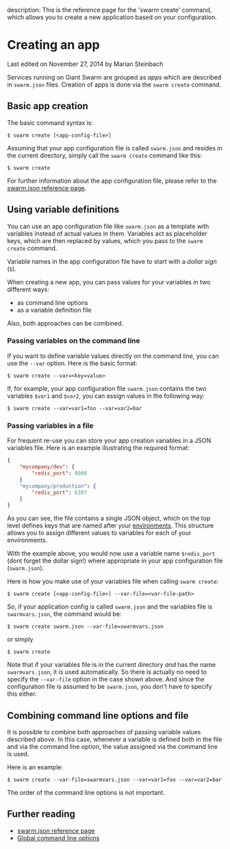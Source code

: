 description: This is the reference page for the 'swarm create' command, which allows you to create a new application based on your configuration.

# Creating an app

<p class="lastmod">Last edited on November 27, 2014 by Marian Steinbach</p>

Services running on Giant Swarm are grouped as *apps* which are described in `swarm.json` files. Creation of apps is done via the `swarm create` command.

## Basic app creation

The basic command syntax is:

    $ swarm create [<app-config-file>]

Assuming that your app configuration file is called `swarm.json` and resides in the current directory, simply call the `swarm create` command like this:

    $ swarm create

For further information about the app configuration file, please refer to the [swarm.json reference page](../swarm-json/).

<!-- TODO: Explain what this actually does in the background or alternatively link to the architecture overview article which explains this in more detail. -->

## Using variable definitions

You can use an app configuration file like `swarm.json` as a template with variables instead of actual values in them. Variables act as placeholder keys, which are then replaced by values, which you pass to the `swarm create` command.

Variable names in the app configuration file have to start with a *dollar sign* (`$`).

When creating a new app, you can pass values for your variables in two different ways:

 * as command line options
 * as a variable definition file

Also, both approaches can be combined.

### Passing variables on the command line

If you want to define variable values directly on the command line, you can use the `--var` option. Here is the basic format:

    $ swarm create --var=<key=value>

If, for example, your app configuration file `swarm.json` contains the two variables `$var1` and `$var2`, you can assign values in the following way:

    $ swarm create --var=var1=foo --var=var2=bar

### Passing variables in a file

For frequent re-use you can store your app creation variables in a JSON variables file. Here is an example illustrating the required format:

```json
{
    "mycompany/dev": {
        "redis_port": 8080
    }
    "mycompany/production": {
        "redis_port": 6397
    }
}
```

As you can see, the file contains a single JSON object, which on the top level defines keys that are named after your [environments](../env/). This structure allows you to assign different values to variables for each of your environments.

With the example above, you would now use a variable name `$redis_port` (dont forget the dollar sign!) where appropriate in your app configuration file (`swarm.json`).

Here is how you make use of your variables file when calling `swarm create`:

    $ swarm create [<app-config-file>] --var-file=<var-file-path>

So, if your application config is called `swarm.json` and the variables file is `swarmvars.json`, the command would be:

    $ swarm create swarm.json --var-file=swarmvars.json

or simply

    $ swarm create

Note that if your variables file is in the current directory _and_ has the name `swarmvars.json`, it is used automatically. So there is actually no need to specify the `--var-file` option in the case shown above. And since the configuration file is assumed to be `swarm.json`, you don't have to specify this either.

## Combining command line options and file

It is possible to combine both approaches of passing variable values described above. In this case, whenever a variable is defined both in the file and via the command line option, the value assigned via the command line is used.

Here is an example:

    $ swarm create --var-file=swarmvars.json --var=var1=foo --var=var2=bar

The order of the command line options is not important.

## Further reading

* [swarm.json reference page](../swarm-json/)
* [Global command line options](../global-options/)
